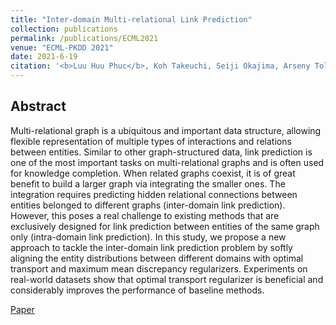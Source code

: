 ```yaml
---
title: "Inter-domain Multi-relational Link Prediction"
collection: publications
permalink: /publications/ECML2021
venue: "ECML-PKDD 2021"
date: 2021-6-19
citation: '<b>Luu Huu Phuc</b>, Koh Takeuchi, Seiji Okajima, Arseny Tolmachev, Tomoyoshi Takebayashi, Koji Maruhashi, Hisashi Kashima. <i>European Conference on Machine Learning and Principles and Practice of Knowledge Discovery in Databases</i>. <b>ECML-PKDD 2021</b>.'
---
```



## Abstract
Multi-relational graph is a ubiquitous and important data structure, allowing flexible representation of multiple types of interactions and relations between entities. Similar to other graph-structured data, link prediction is one of the most important tasks on multi-relational graphs and is often used for knowledge completion. When related graphs coexist, it is of great benefit to build a larger graph via integrating the smaller ones. The integration requires predicting hidden relational connections between entities belonged to different graphs (inter-domain link prediction). However, this poses a real challenge to existing methods that are exclusively designed for link prediction between entities of the same graph only (intra-domain link prediction). In this study, we propose a new approach to tackle the inter-domain link prediction problem by softly aligning the entity distributions between different domains with optimal transport and maximum mean discrepancy regularizers. Experiments on real-world datasets show that optimal transport regularizer is beneficial and considerably improves the performance of baseline methods. 


[Paper](https://arxiv.org/abs/2106.06171)

